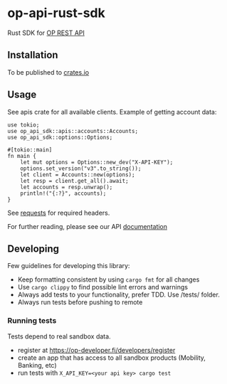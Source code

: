 # op-api-rust-sdk

Rust SDK for [OP REST API](https://op-developer.fi/)

## Installation

To be published to [crates.io](https://crates.io/)

## Usage

See apis crate for all available clients. Example of getting account data:

    use tokio;
    use op_api_sdk::apis::accounts::Accounts;
    use op_api_sdk::options::Options;

    #[tokio::main]
    fn main {
        let mut options = Options::new_dev("X-API-KEY");
        options.set_version("v3".to_string());
        let client = Accounts::new(options);
        let resp = client.get_all().await;
        let accounts = resp.unwrap();
        println!("{:?}", accounts);
    }

See [requests](https://op-developer.fi/docs/#user-content-requests) for required headers.

For further reading, please see our API [documentation](https://op-developer.fi/docs/)

## Developing

Few guidelines for developing this library:

- Keep formatting consistent by using `cargo fmt` for all changes
- Use `cargo clippy` to find possible lint errors and warnings
- Always add tests to your functionality, prefer TDD. Use /tests/ folder.
- Always run tests before pushing to remote

### Running tests

Tests depend to real sandbox data.

- register at https://op-developer.fi/developers/register
- create an app that has access to all sandbox products (Mobility, Banking, etc)
- run tests with ```X_API_KEY=<your api key> cargo test```
